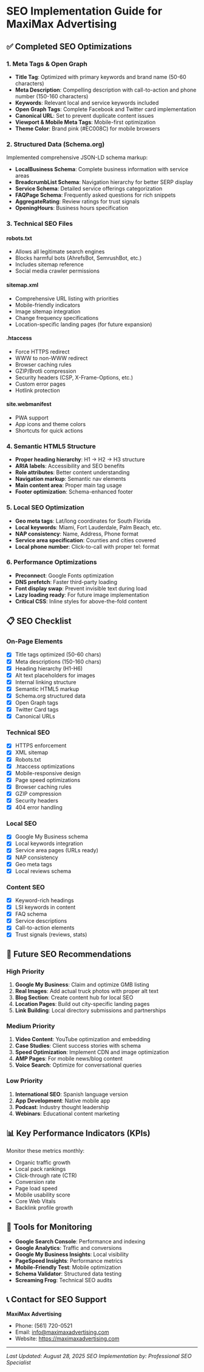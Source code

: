 # SEO Implementation Guide for MaxiMax Advertising

## ✅ Completed SEO Optimizations

### 1. Meta Tags & Open Graph
- **Title Tag**: Optimized with primary keywords and brand name (50-60 characters)
- **Meta Description**: Compelling description with call-to-action and phone number (150-160 characters)
- **Keywords**: Relevant local and service keywords included
- **Open Graph Tags**: Complete Facebook and Twitter card implementation
- **Canonical URL**: Set to prevent duplicate content issues
- **Viewport & Mobile Meta Tags**: Mobile-first optimization
- **Theme Color**: Brand pink (#EC008C) for mobile browsers

### 2. Structured Data (Schema.org)
Implemented comprehensive JSON-LD schema markup:
- **LocalBusiness Schema**: Complete business information with service areas
- **BreadcrumbList Schema**: Navigation hierarchy for better SERP display
- **Service Schema**: Detailed service offerings categorization
- **FAQPage Schema**: Frequently asked questions for rich snippets
- **AggregateRating**: Review ratings for trust signals
- **OpeningHours**: Business hours specification

### 3. Technical SEO Files

#### robots.txt
- Allows all legitimate search engines
- Blocks harmful bots (AhrefsBot, SemrushBot, etc.)
- Includes sitemap reference
- Social media crawler permissions

#### sitemap.xml
- Comprehensive URL listing with priorities
- Mobile-friendly indicators
- Image sitemap integration
- Change frequency specifications
- Location-specific landing pages (for future expansion)

#### .htaccess
- Force HTTPS redirect
- WWW to non-WWW redirect
- Browser caching rules
- GZIP/Brotli compression
- Security headers (CSP, X-Frame-Options, etc.)
- Custom error pages
- Hotlink protection

#### site.webmanifest
- PWA support
- App icons and theme colors
- Shortcuts for quick actions

### 4. Semantic HTML5 Structure
- **Proper heading hierarchy**: H1 → H2 → H3 structure
- **ARIA labels**: Accessibility and SEO benefits
- **Role attributes**: Better content understanding
- **Navigation markup**: Semantic nav elements
- **Main content area**: Proper main tag usage
- **Footer optimization**: Schema-enhanced footer

### 5. Local SEO Optimization
- **Geo meta tags**: Lat/long coordinates for South Florida
- **Local keywords**: Miami, Fort Lauderdale, Palm Beach, etc.
- **NAP consistency**: Name, Address, Phone format
- **Service area specification**: Counties and cities covered
- **Local phone number**: Click-to-call with proper tel: format

### 6. Performance Optimizations
- **Preconnect**: Google Fonts optimization
- **DNS prefetch**: Faster third-party loading
- **Font display swap**: Prevent invisible text during load
- **Lazy loading ready**: For future image implementation
- **Critical CSS**: Inline styles for above-the-fold content

## 📋 SEO Checklist

### On-Page Elements
- [x] Title tags optimized (50-60 chars)
- [x] Meta descriptions (150-160 chars)
- [x] Heading hierarchy (H1-H6)
- [x] Alt text placeholders for images
- [x] Internal linking structure
- [x] Semantic HTML5 markup
- [x] Schema.org structured data
- [x] Open Graph tags
- [x] Twitter Card tags
- [x] Canonical URLs

### Technical SEO
- [x] HTTPS enforcement
- [x] XML sitemap
- [x] Robots.txt
- [x] .htaccess optimizations
- [x] Mobile-responsive design
- [x] Page speed optimizations
- [x] Browser caching rules
- [x] GZIP compression
- [x] Security headers
- [x] 404 error handling

### Local SEO
- [x] Google My Business schema
- [x] Local keywords integration
- [x] Service area pages (URLs ready)
- [x] NAP consistency
- [x] Geo meta tags
- [x] Local reviews schema

### Content SEO
- [x] Keyword-rich headings
- [x] LSI keywords in content
- [x] FAQ schema
- [x] Service descriptions
- [x] Call-to-action elements
- [x] Trust signals (reviews, stats)

## 🚀 Future SEO Recommendations

### High Priority
1. **Google My Business**: Claim and optimize GMB listing
2. **Real Images**: Add actual truck photos with proper alt text
3. **Blog Section**: Create content hub for local SEO
4. **Location Pages**: Build out city-specific landing pages
5. **Link Building**: Local directory submissions and partnerships

### Medium Priority
1. **Video Content**: YouTube optimization and embedding
2. **Case Studies**: Client success stories with schema
3. **Speed Optimization**: Implement CDN and image optimization
4. **AMP Pages**: For mobile news/blog content
5. **Voice Search**: Optimize for conversational queries

### Low Priority
1. **International SEO**: Spanish language version
2. **App Development**: Native mobile app
3. **Podcast**: Industry thought leadership
4. **Webinars**: Educational content marketing

## 📊 Key Performance Indicators (KPIs)

Monitor these metrics monthly:
- Organic traffic growth
- Local pack rankings
- Click-through rate (CTR)
- Conversion rate
- Page load speed
- Mobile usability score
- Core Web Vitals
- Backlink profile growth

## 🔧 Tools for Monitoring

- **Google Search Console**: Performance and indexing
- **Google Analytics**: Traffic and conversions
- **Google My Business Insights**: Local visibility
- **PageSpeed Insights**: Performance metrics
- **Mobile-Friendly Test**: Mobile optimization
- **Schema Validator**: Structured data testing
- **Screaming Frog**: Technical SEO audits

## 📞 Contact for SEO Support

**MaxiMax Advertising**
- Phone: (561) 720-0521
- Email: info@maximaxadvertising.com
- Website: https://maximaxadvertising.com

---

*Last Updated: August 28, 2025*
*SEO Implementation by: Professional SEO Specialist*